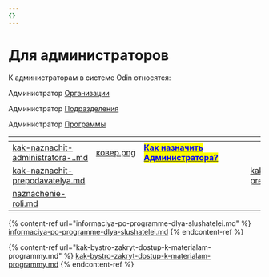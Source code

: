 ```yaml
---
{}
---
```


# Для администраторов

К администраторам в системе Odin относятся:

Администратор [Организации](../../struktura/universitet/)

Администратор [Подразделения](../../struktura/podrazdelenie.md)

Администратор [Программы](../../struktura/programma/)



<table data-view="cards" data-full-width="true"><thead><tr><th data-type="content-ref"></th><th data-hidden data-type="files"></th><th data-hidden></th><th data-hidden></th><th data-hidden></th><th data-hidden data-card-cover data-type="files"></th><th data-hidden data-card-target data-type="content-ref"></th></tr></thead><tbody><tr><td><a href="kak-naznachit-administratora-..md">kak-naznachit-administratora-..md</a></td><td><a href="../../.gitbook/assets/ковер.png">ковер.png</a></td><td><a href="kak-naznachit-administratora-..md"><mark style="color:blue;"><strong>Как назначить Администратора?</strong></mark></a></td><td></td><td></td><td></td><td></td></tr><tr><td><a href="kak-naznachit-prepodavatelya.md">kak-naznachit-prepodavatelya.md</a></td><td></td><td></td><td></td><td></td><td></td><td><a href="kak-naznachit-prepodavatelya.md">kak-naznachit-prepodavatelya.md</a></td></tr><tr><td><a href="../kuratory/naznachenie-roli.md">naznachenie-roli.md</a></td><td></td><td></td><td></td><td></td><td></td><td></td></tr></tbody></table>

{% content-ref url="informaciya-po-programme-dlya-slushatelei.md" %}
[informaciya-po-programme-dlya-slushatelei.md](informaciya-po-programme-dlya-slushatelei.md)
{% endcontent-ref %}

{% content-ref url="kak-bystro-zakryt-dostup-k-materialam-programmy.md" %}
[kak-bystro-zakryt-dostup-k-materialam-programmy.md](kak-bystro-zakryt-dostup-k-materialam-programmy.md)
{% endcontent-ref %}